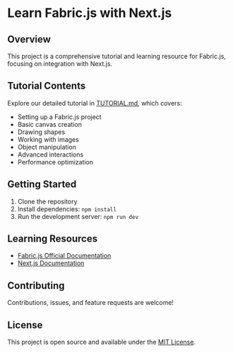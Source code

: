 # Learn Fabric.js with Next.js

## Overview

This project is a comprehensive tutorial and learning resource for Fabric.js, focusing on integration with Next.js.

## Tutorial Contents

Explore our detailed tutorial in [TUTORIAL.md](TUTORIAL.md), which covers:

- Setting up a Fabric.js project
- Basic canvas creation
- Drawing shapes
- Working with images
- Object manipulation
- Advanced interactions
- Performance optimization

## Getting Started

1. Clone the repository
2. Install dependencies: `npm install`
3. Run the development server: `npm run dev`

## Learning Resources

- [Fabric.js Official Documentation](http://fabricjs.com/docs/)
- [Next.js Documentation](https://nextjs.org/docs)

## Contributing

Contributions, issues, and feature requests are welcome!

## License

This project is open source and available under the [MIT License](LICENSE).

